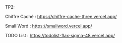 TP2:

Chiffre Caché : https://chiffre-cache-three.vercel.app/

Small Word    : https://smallword.vercel.app/

TODO List     : https://todolist-flax-sigma-48.vercel.app/
